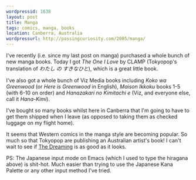 ```yaml
---
wordpressid: 1638
layout: post
title: Manga
tags: comics, manga, books
location: Canberra, Australia
wordpressurl: http://passingcuriosity.com/2005/manga/
---
```


I've recently (i.e. since my last post on manga) purchased a whole bunch of new
manga books. Today I got *The One I Love* by CLAMP (Tokyopop's translation of
*&#12431;&#12383;&#12375; &#12398; &#12377;&#12365;&#12394;&#12402;&#12392;*),
which is a great little book.

I've also got a whole bunch of Viz Media books including *Koko wa Greenwood*
(or *Here is Greenwood* in English), *Maison Ikkoku* books 1-5 (with 6-10 on
order) and *Hanazakari no Kimitachi e* (Viz, and everyone else, call it
*Hana-Kimi*).

I've bought so many books whilst here in Canberra that I'm going to have to get
them shipped when I leave (as opposed to taking them as checked luggage on my
flight home).

It seems that Western comics in the manga style are becoming popular. So much
so that Tokyopop are publishing an Australian artist's book! I can't wait to
see if [The
Dreaming](http://tokyopop.com/dbpage.php?propertycode=DRM&categorycode=BMG) is
as good as it looks.

PS: The Japanese input mode on Emacs (which I used to type the hiragana above)
is shit-hot. Much easier than trying to use the Japanese Kana Palette or any
other input method I've tried.
